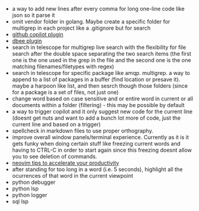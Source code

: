- a way to add new lines after every comma for long one-line code like json so it parse it
- omit vendor folder in golang. Maybe create a specific folder for multigrep in each project like a .gitignore but for search
- [github copilot plugin](https://github.com/github/copilot.vim)
- [dbee plugin](https://github.com/kndndrj/nvim-dbee)
- search in telescope for multigrep live search with the flexibility for file search after the double space separating the two search items (the first one is the one used in the grep in the file and the second one is the one matching filenames/filetypes with regex)
- search in telescope for specific package like amqp. multigrep. a way to append to a list of packages in a buffer (find location or presave it). maybe a harpoon like list, and then sesrch though those folders (since for a package is a set of files, not just one)
- change word based on case sensitive and or entire word in current or all documents within a folder (filtering) - this may be possible by default
- a way to trigger copilot and it only suggest new code for the current line (doesnt get nuts and want to add a bunch lot more of code, just the current line and based on a trigger)
- spellcheck in markdown files to use proper orthography.
- improve overall window panels/terminal experience. Currently as it is it gets funky when doing certain stuff like freezing current words and having to CTRL-C in order to start again since this freezing doesnt allow you to see deletion of commands. 
- [neovim tips to accelerate your productivity](https://www.youtube.com/watch?v=LaIa1tQFOSY&t=449s)
- after standing for too long in a word (i.e. 5 seconds), highlight all the ocurrences of that word in the current viewpoint
- python debugger
- python lsp
- python logger
- sql lsp
